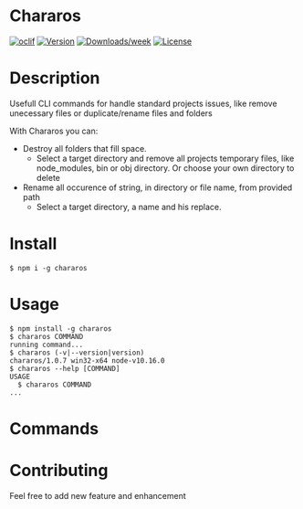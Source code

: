 Chararos
========


[![oclif](https://img.shields.io/badge/cli-oclif-brightgreen.svg)](https://oclif.io)
[![Version](https://img.shields.io/npm/v/chararos.svg)](https://npmjs.org/package/chararos)
[![Downloads/week](https://img.shields.io/npm/dw/chararos.svg)](https://npmjs.org/package/chararos)
[![License](https://img.shields.io/npm/l/chararos.svg)](https://github.com/morganpizzini/chararos/blob/master/package.json)

# Description

Usefull CLI commands for handle standard projects issues, like remove unecessary files or duplicate/rename files and folders

With Chararos you can:

- Destroy all folders that fill space.
  - Select a target directory and remove all projects temporary files, like node_modules, bin or obj directory. Or choose your own directory to delete
- Rename all occurence of string, in directory or file name, from provided path
  - Select a target directory, a name and his replace.

<!-- toc -->
<!-- tocstop -->

# Install
```console
$ npm i -g chararos
```

# Usage

<!-- usage -->
```sh-session
$ npm install -g chararos
$ chararos COMMAND
running command...
$ chararos (-v|--version|version)
chararos/1.0.7 win32-x64 node-v10.16.0
$ chararos --help [COMMAND]
USAGE
  $ chararos COMMAND
...
```
<!-- usagestop -->
# Commands

<!-- commands -->
<!-- commandsstop -->

# Contributing
Feel free to add new feature and enhancement